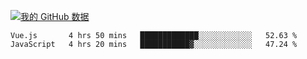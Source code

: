 [![我的 GitHub 数据](https://github-readme-stats.vercel.app/api?username=unbrain&?theme=dark)]()

<!--START_SECTION:waka-->
```text
Vue.js       4 hrs 50 mins   █████████████░░░░░░░░░░░░   52.63 % 
JavaScript   4 hrs 20 mins   ███████████▓░░░░░░░░░░░░░   47.24 % 
```
<!--END_SECTION:waka-->

